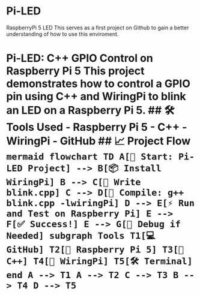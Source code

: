 # Pi-LED
RaspberryPi 5 LED
This serves as a first project on Github to gain a better understanding of how to use this enviroment. 


# Pi-LED: C++ GPIO Control on Raspberry Pi 5 This project demonstrates how to control a GPIO pin using C++ and WiringPi to blink an LED on a Raspberry Pi 5. ## 🛠 Tools Used - Raspberry Pi 5 - C++ - WiringPi - GitHub ## 📈 Project Flow ```mermaid flowchart TD A[🚀 Start: Pi-LED Project] --> B[📦 Install WiringPi] B --> C[📝 Write blink.cpp] C --> D[🔧 Compile: g++ blink.cpp -lwiringPi] D --> E[⚡ Run and Test on Raspberry Pi] E --> F[✅ Success!] E --> G[🐞 Debug if Needed] subgraph Tools T1[💻 GitHub] T2[🔌 Raspberry Pi 5] T3[🧠 C++] T4[📎 WiringPi] T5[🛠 Terminal] end A --> T1 A --> T2 C --> T3 B --> T4 D --> T5 ```
